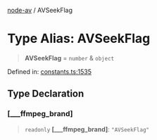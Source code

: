 [node-av](../globals.md) / AVSeekFlag

# Type Alias: AVSeekFlag

> **AVSeekFlag** = `number` & `object`

Defined in: [constants.ts:1535](https://github.com/seydx/av/blob/f8631fc881b394300b1479f511d55cf1c370a87f/src/constants/constants.ts#L1535)

## Type Declaration

### \[\_\_\_ffmpeg\_brand\]

> `readonly` **\[\_\_\_ffmpeg\_brand\]**: `"AVSeekFlag"`
